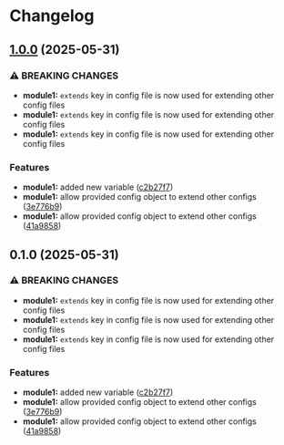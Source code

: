 # Changelog

## [1.0.0](https://github.com/jeremycook123/terraform-mods-monorepo/compare/module1-v0.1.0...module1-v1.0.0) (2025-05-31)


### ⚠ BREAKING CHANGES

* **module1:** `extends` key in config file is now used for extending other config files
* **module1:** `extends` key in config file is now used for extending other config files
* **module1:** `extends` key in config file is now used for extending other config files

### Features

* **module1:** added new variable ([c2b27f7](https://github.com/jeremycook123/terraform-mods-monorepo/commit/c2b27f77e6d28e702d0b829c971fb7a8c9dfb137))
* **module1:** allow provided config object to extend other configs ([3e776b9](https://github.com/jeremycook123/terraform-mods-monorepo/commit/3e776b9936f914ef7627b1fbf870ae16e717bacf))
* **module1:** allow provided config object to extend other configs ([41a9858](https://github.com/jeremycook123/terraform-mods-monorepo/commit/41a9858c4c3b70377f0c8d6e6a4b7741e8d774e6))

## 0.1.0 (2025-05-31)


### ⚠ BREAKING CHANGES

* **module1:** `extends` key in config file is now used for extending other config files
* **module1:** `extends` key in config file is now used for extending other config files
* **module1:** `extends` key in config file is now used for extending other config files

### Features

* **module1:** added new variable ([c2b27f7](https://github.com/jeremycook123/terraform-mods-monorepo/commit/c2b27f77e6d28e702d0b829c971fb7a8c9dfb137))
* **module1:** allow provided config object to extend other configs ([3e776b9](https://github.com/jeremycook123/terraform-mods-monorepo/commit/3e776b9936f914ef7627b1fbf870ae16e717bacf))
* **module1:** allow provided config object to extend other configs ([41a9858](https://github.com/jeremycook123/terraform-mods-monorepo/commit/41a9858c4c3b70377f0c8d6e6a4b7741e8d774e6))
